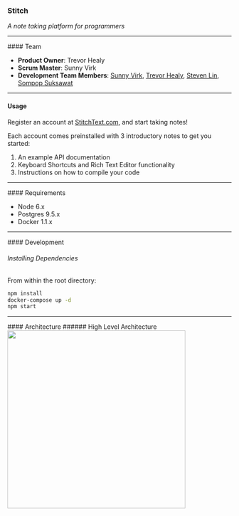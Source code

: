 ### Stitch
*A note taking platform for programmers*
<hr>
#### Team

  - __Product Owner__: Trevor Healy
  - __Scrum Master__: Sunny Virk
  - __Development Team Members__: [Sunny Virk](https://github.com/isunnyvirk), [Trevor Healy](https://github.com/trevorwhealy), [Steven Lin](https://github.com/hewp), [Sompop Suksawat](https://github.com/ssuksawat)

<hr>

#### Usage
  Register an account at [StitchText.com](https://www.stitchtext.com), and start taking notes!

  Each account comes preinstalled with 3 introductory notes to get you started:
  1. An example API documentation
  2. Keyboard Shortcuts and Rich Text Editor functionality
  3. Instructions on how to compile your code

<hr>
#### Requirements

- Node 6.x
- Postgres 9.5.x
- Docker 1.1.x

<hr>
#### Development

###### Installing Dependencies
From within the root directory:
```sh
npm install
docker-compose up -d
npm start

```
<hr>
#### Architecture
###### High Level Architecture

<img src="https://dl.dropboxusercontent.com/u/43628283/arch.png" width="400">
